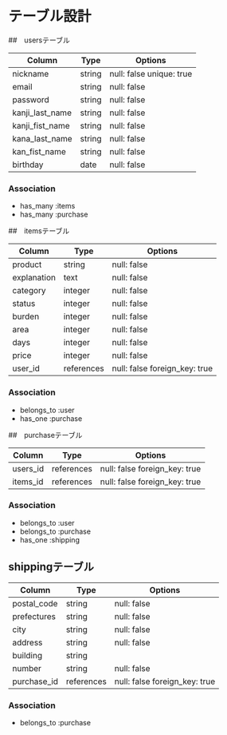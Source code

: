 # テーブル設計

##　usersテーブル

| Column          | Type   | Options     |
| --------------- | ------ | ----------- |
| nickname        | string | null: false unique: true |
| email           | string | null: false              |
| password        | string | null: false              |
| kanji_last_name | string | null: false              |
| kanji_fist_name | string | null: false              |
| kana_last_name  | string | null: false              |
| kan_fist_name   | string | null: false              |
| birthday        | date   | null: false              |

### Association
- has_many :items
- has_many :purchase

##　itemsテーブル

| Column       | Type       | Options                       |
| ------------ | ---------- | ----------------------------- |
| product      | string     | null: false                   |
| explanation  | text       | null: false                   |
| category     | integer    | null: false                   |
| status       | integer    | null: false                   |
| burden       | integer    | null: false                   |
| area         | integer    | null: false                   |
| days         | integer    | null: false                   |
| price        | integer    | null: false                   |
| user_id      | references | null: false foreign_key: true |

### Association
- belongs_to :user
- has_one :purchase

##　purchaseテーブル

| Column   | Type       | Options                       |
| -------- | ---------- | ----------------------------- |
| users_id | references | null: false foreign_key: true |
| items_id | references | null: false foreign_key: true |

### Association
- belongs_to :user 
- belongs_to :purchase
- has_one :shipping

## shippingテーブル

| Column        | Type       | Options                       |
| ------------- | ---------- | ----------------------------- |
| postal_code   | string     | null: false                   |
| prefectures   | string     | null: false                   |
| city          | string     | null: false                   |
| address       | string     | null: false                   |
| building      | string     |                               |
| number        | string     | null: false                   |
| purchase_id   | references | null: false foreign_key: true |

### Association
- belongs_to :purchase
